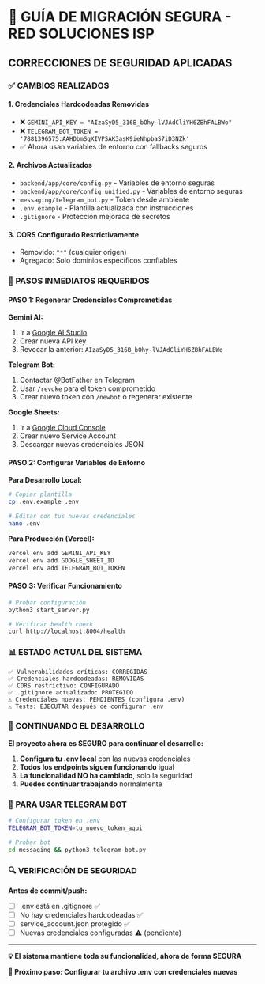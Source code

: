 # 🚨 GUÍA DE MIGRACIÓN SEGURA - RED SOLUCIONES ISP
## CORRECCIONES DE SEGURIDAD APLICADAS

### ✅ CAMBIOS REALIZADOS

#### 1. **Credenciales Hardcodeadas Removidas**
- ❌ `GEMINI_API_KEY = "AIzaSyD5_316B_bOhy-lVJAdCliYH6ZBhFALBWo"`
- ❌ `TELEGRAM_BOT_TOKEN = '7881396575:AAHDbmSqXIVPSAK3asK9ieNhpbaS7iD3NZk'`
- ✅ Ahora usan variables de entorno con fallbacks seguros

#### 2. **Archivos Actualizados**
- `backend/app/core/config.py` - Variables de entorno seguras
- `backend/app/core/config_unified.py` - Variables de entorno seguras  
- `messaging/telegram_bot.py` - Token desde ambiente
- `.env.example` - Plantilla actualizada con instrucciones
- `.gitignore` - Protección mejorada de secretos

#### 3. **CORS Configurado Restrictivamente**
- Removido: `"*"` (cualquier origen)
- Agregado: Solo dominios específicos confiables

### 🔧 PASOS INMEDIATOS REQUERIDOS

#### **PASO 1: Regenerar Credenciales Comprometidas**

**Gemini AI:**
1. Ir a [Google AI Studio](https://aistudio.google.com/)
2. Crear nueva API key
3. Revocar la anterior: `AIzaSyD5_316B_bOhy-lVJAdCliYH6ZBhFALBWo`

**Telegram Bot:**
1. Contactar @BotFather en Telegram
2. Usar `/revoke` para el token comprometido
3. Crear nuevo token con `/newbot` o regenerar existente

**Google Sheets:**
1. Ir a [Google Cloud Console](https://console.cloud.google.com/)
2. Crear nuevo Service Account
3. Descargar nuevas credenciales JSON

#### **PASO 2: Configurar Variables de Entorno**

**Para Desarrollo Local:**
```bash
# Copiar plantilla
cp .env.example .env

# Editar con tus nuevas credenciales
nano .env
```

**Para Producción (Vercel):**
```bash
vercel env add GEMINI_API_KEY
vercel env add GOOGLE_SHEET_ID  
vercel env add TELEGRAM_BOT_TOKEN
```

#### **PASO 3: Verificar Funcionamiento**

```bash
# Probar configuración
python3 start_server.py

# Verificar health check
curl http://localhost:8004/health
```

### 📊 ESTADO ACTUAL DEL SISTEMA

```
✅ Vulnerabilidades críticas: CORREGIDAS
✅ Credenciales hardcodeadas: REMOVIDAS
✅ CORS restrictivo: CONFIGURADO
✅ .gitignore actualizado: PROTEGIDO
⚠️ Credenciales nuevas: PENDIENTES (configura .env)
⚠️ Tests: EJECUTAR después de configurar .env
```

### 🚀 CONTINUANDO EL DESARROLLO

**El proyecto ahora es SEGURO para continuar el desarrollo:**

1. **Configura tu .env local** con las nuevas credenciales
2. **Todos los endpoints siguen funcionando** igual
3. **La funcionalidad NO ha cambiado**, solo la seguridad
4. **Puedes continuar trabajando** normalmente

### 📱 PARA USAR TELEGRAM BOT
```bash
# Configurar token en .env
TELEGRAM_BOT_TOKEN=tu_nuevo_token_aqui

# Probar bot
cd messaging && python3 telegram_bot.py
```

### 🔍 VERIFICACIÓN DE SEGURIDAD

**Antes de commit/push:**
- [ ] .env está en .gitignore ✅
- [ ] No hay credenciales hardcodeadas ✅  
- [ ] service_account.json protegido ✅
- [ ] Nuevas credenciales configuradas ⚠️ (pendiente)

---

**💡 El sistema mantiene toda su funcionalidad, ahora de forma SEGURA**

**🎯 Próximo paso: Configurar tu archivo .env con credenciales nuevas**
